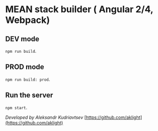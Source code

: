  # MEAN stack builder ( Angular 2/4, Webpack)

## DEV mode
 `npm run build`.

## PROD mode
 `npm run build: prod`.

## Run the server
 `npm start`.


*Developed by Aleksandr Kudriavtsev* [https://github.com/aklight](https://github.com/aklight)
